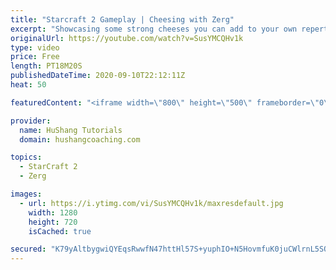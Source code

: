 ```yaml
---
title: "Starcraft 2 Gameplay | Cheesing with Zerg"
excerpt: "Showcasing some strong cheeses you can add to your own repertoire in some live ladder games with commentary!   Starcraft 2 Gameplay | Cheesing with Zerg #StarCraft2 #gameplay #zerg #cheese  Coaching -------------------------------------------------------------------------- Website: https://www.hushangcoaching.com"
originalUrl: https://youtube.com/watch?v=SusYMCQHv1k
type: video
price: Free
length: PT18M20S
publishedDateTime: 2020-09-10T22:12:11Z
heat: 50

featuredContent: "<iframe width=\"800\" height=\"500\" frameborder=\"0\" src=\"https://www.youtube.com/embed/SusYMCQHv1k\" allow=\"accelerometer; autoplay; encrypted-media; gyroscope; picture-in-picture\" allowfullscreen></iframe>"

provider:
  name: HuShang Tutorials
  domain: hushangcoaching.com

topics:
  - StarCraft 2
  - Zerg

images:
  - url: https://i.ytimg.com/vi/SusYMCQHv1k/maxresdefault.jpg
    width: 1280
    height: 720
    isCached: true

secured: "K79yAltbygwiQYEqsRwwfN47httHl57S+yuphIO+N5HovmfuK0juCWlrnL5SQxwkzqhwBAWnGYXxSXQGB9H26LewyDAHVu+EbyYSJ/peCfrL0hGtRGH0RwL3gZY/Hd7olt/N8Lm0P/CgGcNgHveqv5faHCHD5o7+hMF+5gTZVDlHycVCyoU4J3l0uQ2Tl6cOo2bCzmB/TYa74Xc0rzfpgT+Mj3EcSo4JXW6tofq+rez7oFmqVj4yz4DfE6bgcGvbQNTiMhwu2ykM2IuDyKk9WKA0UYy5nqFizjNpRZrJcbTDjfxLxO3DNNmhmDJHYJ3K3xHbhVGqTx43DFxWe8nK5woe8c6Qj+b0tLB8WsQTmS46o1f4gCpinoYpDWb1bhSB0Zp4TaHEDafWGFLuw+kaKE4UoMoa2U4pDcCp/6+YvTo=;+hP55NnhAq8D9Filmw5wSA=="
---
```


